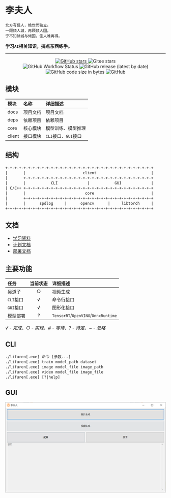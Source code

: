 # 李夫人

```
北方有佳人，绝世而独立。
一顾倾人城，再顾倾人国。
宁不知倾城与倾国，佳人难再得。
```

**学习`AI`相关知识，搞点东西练手。**

----

<p align="center">
    <a target="_blank" href="https://starchart.cc/acgist/lifuren">
        <img alt="GitHub stars" src="https://img.shields.io/github/stars/acgist/lifuren?style=flat-square&label=Github%20stars&color=crimson" />
    </a>
    <img alt="Gitee stars" src="https://img.shields.io/badge/dynamic/json?style=flat-square&label=Gitee%20stars&color=crimson&url=https://gitee.com/api/v5/repos/acgist/lifuren&query=$.stargazers_count&cacheSeconds=3600" />
    <br />
    <img alt="GitHub Workflow Status" src="https://img.shields.io/github/actions/workflow/status/acgist/lifuren/build.yml?style=flat-square&branch=master" />
    <img alt="GitHub release (latest by date)" src="https://img.shields.io/github/v/release/acgist/lifuren?style=flat-square&color=orange" />
    <img alt="GitHub code size in bytes" src="https://img.shields.io/github/languages/code-size/acgist/lifuren?style=flat-square&color=blue" />
    <img alt="GitHub" src="https://img.shields.io/github/license/acgist/lifuren?style=flat-square&color=blue" />
</p>

## 模块

|模块|名称|详细描述|
|:--|:--|:--|
|docs|项目文档|项目文档|
|deps|依赖项目|依赖项目|
|core|核心模块|模型训练、模型推理|
|client|接口模块|`CLI`接口、`GUI`接口|

## 结构

```
+-+-+-+-+-+-+-+-+-+-+-+-+-+-+-+-+-+-+-+-+-+-+-+-+-+-+-+-+-+-+-+-+
|       |                         client                        |
|       +-+-+-+-+-+-+-+-+-+-+-+-+-+-+-+-+-+-+-+-+-+-+-+-+-+-+-+-+
|       |           CLI             |           GUI             |
| C/C++ +-+-+-+-+-+-+-+-+-+-+-+-+-+-+-+-+-+-+-+-+-+-+-+-+-+-+-+-+
|       |                          core                         |
|       +-+-+-+-+-+-+-+-+-+-+-+-+-+-+-+-+-+-+-+-+-+-+-+-+-+-+-+-+
|       |      spdlog     |      opencv      |     libtorch     |
+-+-+-+-+-+-+-+-+-+-+-+-+-+-+-+-+-+-+-+-+-+-+-+-+-+-+-+-+-+-+-+-+
```

## 文档

* [学习资料](./docs/AI.md)
* [计划文档](./docs/TODO.md)
* [部署文档](./docs/Deploy.md)

## 主要功能

|任务|当前状态|详细描述|
|:--|:--:|:--|
|吴道子|○|视频生成|
|`CLI`接口|√|命令行接口|
|`GUI`接口|√|图形化接口|
|模型部署|?|`TensorRT`/`OpenVINO`/`OnnxRuntime`|

*√ - 完成、○ - 实现、# - 等待、? - 待定、~ - 忽略*

## CLI

```
./lifuren[.exe] 命令 [参数...]
./lifuren[.exe] train model_path dataset
./lifuren[.exe] image model_file image_path
./lifuren[.exe] video model_file image_file
./lifuren[.exe] [?|help]
```

## GUI

![主界面](./docs/main.png)
